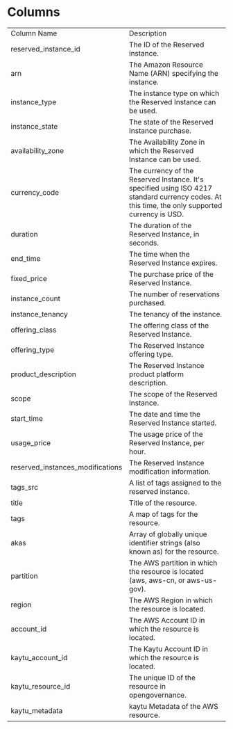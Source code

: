 # Columns  

<table>
	<tr><td>Column Name</td><td>Description</td></tr>
	<tr><td>reserved_instance_id</td><td>The ID of the Reserved instance.</td></tr>
	<tr><td>arn</td><td>The Amazon Resource Name (ARN) specifying the instance.</td></tr>
	<tr><td>instance_type</td><td>The instance type on which the Reserved Instance can be used.</td></tr>
	<tr><td>instance_state</td><td>The state of the Reserved Instance purchase.</td></tr>
	<tr><td>availability_zone</td><td>The Availability Zone in which the Reserved Instance can be used.</td></tr>
	<tr><td>currency_code</td><td>The currency of the Reserved Instance. It&#39;s specified using ISO 4217 standard currency codes. At this time, the only supported currency is USD.</td></tr>
	<tr><td>duration</td><td>The duration of the Reserved Instance, in seconds.</td></tr>
	<tr><td>end_time</td><td>The time when the Reserved Instance expires.</td></tr>
	<tr><td>fixed_price</td><td>The purchase price of the Reserved Instance.</td></tr>
	<tr><td>instance_count</td><td>The number of reservations purchased.</td></tr>
	<tr><td>instance_tenancy</td><td>The tenancy of the instance.</td></tr>
	<tr><td>offering_class</td><td>The offering class of the Reserved Instance.</td></tr>
	<tr><td>offering_type</td><td>The Reserved Instance offering type.</td></tr>
	<tr><td>product_description</td><td>The Reserved Instance product platform description.</td></tr>
	<tr><td>scope</td><td>The scope of the Reserved Instance.</td></tr>
	<tr><td>start_time</td><td>The date and time the Reserved Instance started.</td></tr>
	<tr><td>usage_price</td><td>The usage price of the Reserved Instance, per hour.</td></tr>
	<tr><td>reserved_instances_modifications</td><td>The Reserved Instance modification information.</td></tr>
	<tr><td>tags_src</td><td>A list of tags assigned to the reserved instance.</td></tr>
	<tr><td>title</td><td>Title of the resource.</td></tr>
	<tr><td>tags</td><td>A map of tags for the resource.</td></tr>
	<tr><td>akas</td><td>Array of globally unique identifier strings (also known as) for the resource.</td></tr>
	<tr><td>partition</td><td>The AWS partition in which the resource is located (aws, aws-cn, or aws-us-gov).</td></tr>
	<tr><td>region</td><td>The AWS Region in which the resource is located.</td></tr>
	<tr><td>account_id</td><td>The AWS Account ID in which the resource is located.</td></tr>
	<tr><td>kaytu_account_id</td><td>The Kaytu Account ID in which the resource is located.</td></tr>
	<tr><td>kaytu_resource_id</td><td>The unique ID of the resource in opengovernance.</td></tr>
	<tr><td>kaytu_metadata</td><td>kaytu Metadata of the AWS resource.</td></tr>
</table>